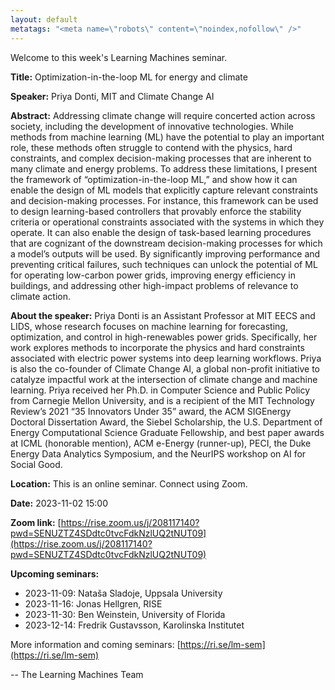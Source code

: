 ```yaml
---
layout: default
metatags: "<meta name=\"robots\" content=\"noindex,nofollow\" />"
---
```

Welcome to this week's Learning Machines seminar.

**Title:** Optimization-in-the-loop ML for energy and climate

**Speaker:** Priya Donti, MIT and Climate Change AI

**Abstract:** Addressing climate change will require concerted action across society, including the development of innovative technologies. While methods from machine learning (ML) have the potential to play an important role, these methods often struggle to contend with the physics, hard constraints, and complex decision-making processes that are inherent to many climate and energy problems. To address these limitations, I present the framework of “optimization-in-the-loop ML,” and show how it can enable the design of ML models that explicitly capture relevant constraints and decision-making processes. For instance, this framework can be used to design learning-based controllers that provably enforce the stability criteria or operational constraints associated with the systems in which they operate. It can also enable the design of task-based learning procedures that are cognizant of the downstream decision-making processes for which a model’s outputs will be used. By significantly improving performance and preventing critical failures, such techniques can unlock the potential of ML for operating low-carbon power grids, improving energy efficiency in buildings, and addressing other high-impact problems of relevance to climate action.

**About the speaker:** Priya Donti is an Assistant Professor at MIT EECS and LIDS, whose research focuses on machine learning for forecasting, optimization, and control in high-renewables power grids. Specifically, her work explores methods to incorporate the physics and hard constraints associated with electric power systems into deep learning workflows. Priya is also the co-founder of Climate Change AI, a global non-profit initiative to catalyze impactful work at the intersection of climate change and machine learning. Priya received her Ph.D. in Computer Science and Public Policy from Carnegie Mellon University, and is a recipient of the MIT Technology Review’s 2021 “35 Innovators Under 35” award, the ACM SIGEnergy Doctoral Dissertation Award, the Siebel Scholarship, the U.S. Department of Energy Computational Science Graduate Fellowship, and best paper awards at ICML (honorable mention), ACM e-Energy (runner-up), PECI, the Duke Energy Data Analytics Symposium, and the NeurIPS workshop on AI for Social Good.

**Location:** This is an online seminar. Connect using Zoom.

**Date:** 2023-11-02 15:00

**Zoom link:** [https://rise.zoom.us/j/208117140?pwd=SENUZTZ4SDdtc0tvcFdkNzlUQ2tNUT09](https://rise.zoom.us/j/208117140?pwd=SENUZTZ4SDdtc0tvcFdkNzlUQ2tNUT09)

**Upcoming seminars:**

* 2023-11-09: Nataša Sladoje, Uppsala University
* 2023-11-16: Jonas Hellgren, RISE
* 2023-11-30: Ben Weinstein, University of Florida
* 2023-12-14: Fredrik Gustavsson, Karolinska Institutet

More information and coming seminars: [https://ri.se/lm-sem](https://ri.se/lm-sem)

-- The Learning Machines Team

